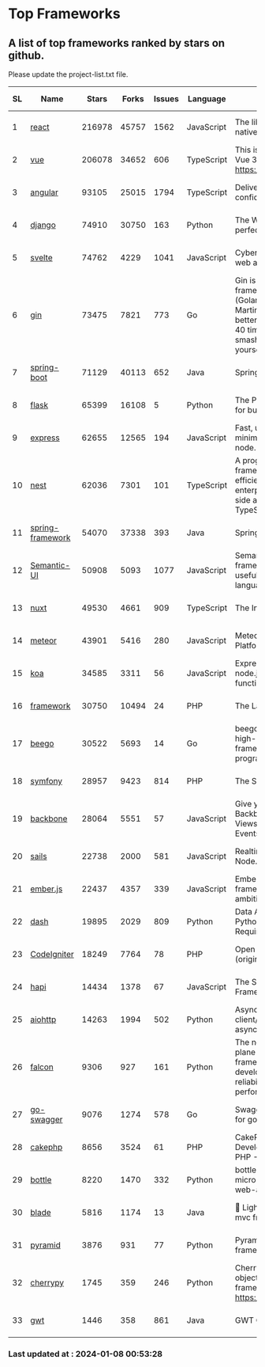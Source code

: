 # Top Frameworks
## A list of top frameworks ranked by stars on github.  
Please update the project-list.txt file.

| SL| Name  | Stars| Forks| Issues | Language | Description | Last Commit |
| --| ------| -----| ---- | ------ | -------- | ----------- | ----------- |
| 1 | [react](https://github.com/facebook/react) | 216978 | 45757 | 1562 | JavaScript | The library for web and native user interfaces. | 2024-01-02 19:39:25 |
| 2 | [vue](https://github.com/vuejs/vue) | 206078 | 34652 | 606 | TypeScript | This is the repo for Vue 2. For Vue 3, go to https://github.com/vuejs/core | 2023-12-31 13:23:55 |
| 3 | [angular](https://github.com/angular/angular) | 93105 | 25015 | 1794 | TypeScript | Deliver web apps with confidence 🚀 | 2024-01-05 19:28:31 |
| 4 | [django](https://github.com/django/django) | 74910 | 30750 | 163 | Python | The Web framework for perfectionists with deadlines. | 2024-01-07 07:15:40 |
| 5 | [svelte](https://github.com/sveltejs/svelte) | 74762 | 4229 | 1041 | JavaScript | Cybernetically enhanced web apps | 2024-01-05 20:11:00 |
| 6 | [gin](https://github.com/gin-gonic/gin) | 73475 | 7821 | 773 | Go | Gin is a HTTP web framework written in Go (Golang). It features a Martini-like API with much better performance -- up to 40 times faster. If you need smashing performance, get yourself some Gin. | 2023-12-13 02:28:51 |
| 7 | [spring-boot](https://github.com/spring-projects/spring-boot) | 71129 | 40113 | 652 | Java | Spring Boot | 2024-01-05 16:48:48 |
| 8 | [flask](https://github.com/pallets/flask) | 65399 | 16108 | 5 | Python | The Python micro framework for building web applications. | 2024-01-01 15:21:54 |
| 9 | [express](https://github.com/expressjs/express) | 62655 | 12565 | 194 | JavaScript | Fast, unopinionated, minimalist web framework for node. | 2023-06-04 15:47:20 |
| 10 | [nest](https://github.com/nestjs/nest) | 62036 | 7301 | 101 | TypeScript | A progressive Node.js framework for building efficient, scalable, and enterprise-grade server-side applications with TypeScript/JavaScript 🚀 | 2024-01-05 08:32:25 |
| 11 | [spring-framework](https://github.com/spring-projects/spring-framework) | 54070 | 37338 | 393 | Java | Spring Framework | 2024-01-07 16:33:27 |
| 12 | [Semantic-UI](https://github.com/Semantic-Org/Semantic-UI) | 50908 | 5093 | 1077 | JavaScript | Semantic is a UI component framework based around useful principles from natural language. | 2023-01-11 17:05:32 |
| 13 | [nuxt](https://github.com/nuxt/nuxt) | 49530 | 4661 | 909 | TypeScript | The Intuitive Vue Framework. | 2024-01-05 21:55:58 |
| 14 | [meteor](https://github.com/meteor/meteor) | 43901 | 5416 | 280 | JavaScript | Meteor, the JavaScript App Platform | 2024-01-03 13:57:19 |
| 15 | [koa](https://github.com/koajs/koa) | 34585 | 3311 | 56 | JavaScript | Expressive middleware for node.js using ES2017 async functions | 2023-11-08 15:05:20 |
| 16 | [framework](https://github.com/laravel/framework) | 30750 | 10494 | 24 | PHP | The Laravel Framework. | 2024-01-07 16:54:08 |
| 17 | [beego](https://github.com/beego/beego) | 30522 | 5693 | 14 | Go | beego is an open-source, high-performance web framework for the Go programming language. | 2024-01-07 09:39:19 |
| 18 | [symfony](https://github.com/symfony/symfony) | 28957 | 9423 | 814 | PHP | The Symfony PHP framework | 2024-01-07 10:52:46 |
| 19 | [backbone](https://github.com/jashkenas/backbone) | 28064 | 5551 | 57 | JavaScript | Give your JS App some Backbone with Models, Views, Collections, and Events | 2023-08-10 22:05:08 |
| 20 | [sails](https://github.com/balderdashy/sails) | 22738 | 2000 | 581 | JavaScript | Realtime MVC Framework for Node.js | 2024-01-04 21:53:25 |
| 21 | [ember.js](https://github.com/emberjs/ember.js) | 22437 | 4357 | 339 | JavaScript | Ember.js - A JavaScript framework for creating ambitious web applications | 2024-01-04 02:14:55 |
| 22 | [dash](https://github.com/plotly/dash) | 19895 | 2029 | 809 | Python | Data Apps & Dashboards for Python. No JavaScript Required. | 2023-12-16 18:16:41 |
| 23 | [CodeIgniter](https://github.com/bcit-ci/CodeIgniter) | 18249 | 7764 | 78 | PHP | Open Source PHP Framework (originally from EllisLab) | 2023-04-07 17:57:13 |
| 24 | [hapi](https://github.com/hapijs/hapi) | 14434 | 1378 | 67 | JavaScript | The Simple, Secure Framework Developers Trust | 2023-09-18 11:40:11 |
| 25 | [aiohttp](https://github.com/aio-libs/aiohttp) | 14263 | 1994 | 502 | Python | Asynchronous HTTP client/server framework for asyncio and Python | 2024-01-05 11:15:15 |
| 26 | [falcon](https://github.com/falconry/falcon) | 9306 | 927 | 161 | Python | The no-magic web data plane API and microservices framework for Python developers, with a focus on reliability, correctness, and performance at scale. | 2023-12-26 16:51:00 |
| 27 | [go-swagger](https://github.com/go-swagger/go-swagger) | 9076 | 1274 | 578 | Go | Swagger 2.0 implementation for go | 2024-01-07 08:38:17 |
| 28 | [cakephp](https://github.com/cakephp/cakephp) | 8656 | 3524 | 61 | PHP | CakePHP: The Rapid Development Framework for PHP - Official Repository | 2024-01-07 19:02:23 |
| 29 | [bottle](https://github.com/bottlepy/bottle) | 8220 | 1470 | 332 | Python | bottle.py is a fast and simple micro-framework for python web-applications. | 2024-01-03 22:31:48 |
| 30 | [blade](https://github.com/lets-blade/blade) | 5816 | 1174 | 13 | Java | :rocket: Lightning fast and elegant mvc framework for Java8 | 2023-06-16 05:18:49 |
| 31 | [pyramid](https://github.com/Pylons/pyramid) | 3876 | 931 | 77 | Python | Pyramid - A Python web framework | 2023-09-14 21:55:43 |
| 32 | [cherrypy](https://github.com/cherrypy/cherrypy) | 1745 | 359 | 246 | Python | CherryPy is a pythonic, object-oriented HTTP framework.      https://cherrypy.dev | 2024-01-05 18:28:32 |
| 33 | [gwt](https://github.com/gwtproject/gwt) | 1446 | 358 | 861 | Java | GWT Open Source Project | 2024-01-04 02:11:51 |

### Last updated at : 2024-01-08 00:53:28
